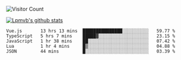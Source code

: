 ![Visitor Count](https://profile-counter.glitch.me/Lpmvb/count.svg)

[![Lpmvb's github stats](https://github-readme-stats.vercel.app/api?username=lpmvb&show_icons=true&title_color=fff&icon_color=79ff97&text_color=9f9f9f&bg_color=151515)](https://github.com/anuraghazra/github-readme-stats)

<!--
Here are some ideas to get you started:

- 🔭 I’m currently working on ...
- 🌱 I’m currently learning ...
- 👯 I’m looking to collaborate on ...
- 🤔 I’m looking for help with ...
- 💬 Ask me about ...
- 📫 How to reach me: ...
- 😄 Pronouns: ...
- ⚡ Fun fact: ...
-->

<!--START_SECTION:waka-->

```text
Vue.js       13 hrs 13 mins  ███████████████░░░░░░░░░░   59.77 %
TypeScript   5 hrs 7 mins    █████▓░░░░░░░░░░░░░░░░░░░   23.15 %
JavaScript   1 hr 38 mins    ██░░░░░░░░░░░░░░░░░░░░░░░   07.42 %
Lua          1 hr 4 mins     █▒░░░░░░░░░░░░░░░░░░░░░░░   04.88 %
JSON         44 mins         █░░░░░░░░░░░░░░░░░░░░░░░░   03.39 %
```

<!--END_SECTION:waka-->
